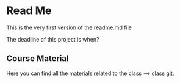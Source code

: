 # Read Me

This is the very first version of the readme.md file

The deadline of this project is when?

## Course Material

Here you can find all the materials related to the class --> [class git](https://github.com/audio-communication-group/real-time-audio-programming-in-C_SoSe2020.git).

